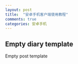 ```yaml
---
layout: post
title:  "安卓手机客户端使用教程"
comments: true
categories: 安卓手机
---
```


## Empty diary template

Empty post template
